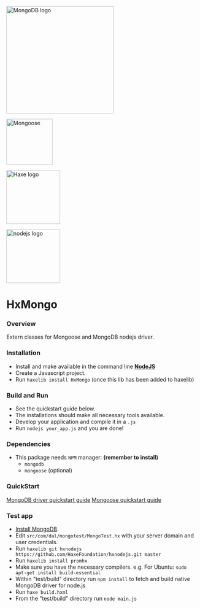 [<img src="https://www.mongodb.org/static/images/mongodb-logo-large.png" width="280px" alt="MongoDB logo">](http://www.mongodb.org)

[<img src="https://upload.wikimedia.org/wikipedia/commons/thumb/6/6f/Smit.m.rhinogale.melleri.jpg/120px-Smit.m.rhinogale.melleri.jpg" width="120px" alt="Mongoose">](http://mongoosejs.com/)

[<img src="http://haxe.org/img/haxe-logo-horizontal.svg" alt="Haxe logo" width="140">](http://haxe.org)

[<img src="http://nodejs.org/images/logos/nodejs.png" width="140px" alt="nodejs logo">](http://nodejs.org)





# HxMongo

### Overview

Extern classes for Mongoose and MongoDB nodejs driver.  

### Installation

* Install and make available in the command line **[NodeJS](http://nodejs.org/)**
* Create a Javascript project.
* Run `haxelib install HxMongo` (once this lib has been added to haxelib)

### Build and Run

* See the quickstart guide below.
* The installations should make all necessary tools available.
* Develop your application and compile it in a `.js`
* Run `nodejs your_app.js` and you are done!
 
### Dependencies

* This package needs `NPM` manager: **(remember to install)**
  * `mongodb`
  * `mongoose` (optional)

### QuickStart

[MongoDB driver quickstart guide](http://mongodb.github.io/node-mongodb-native/2.0/)
[Mongoose quickstart guide](http://mongoosejs.com/docs/index.html)

### Test app

* [Install MongoDB](http://docs.mongodb.org/manual/installation/).
* Edit `src/com/dal/mongotest/MongoTest.hx` with your server domain and user credentials.
* Run `haxelib git hxnodejs https://github.com/HaxeFoundation/hxnodejs.git master`
* Run `haxelib install promhx`
* Make sure you have the necessary compilers. e.g. For Ubuntu: `sudo apt-get install build-essential`
* Within "test/build" directory run `npm install` to fetch and build native MongoDB driver for node.js
* Run `haxe build.hxml`
* From the "test/build" directory run `node main.js`
